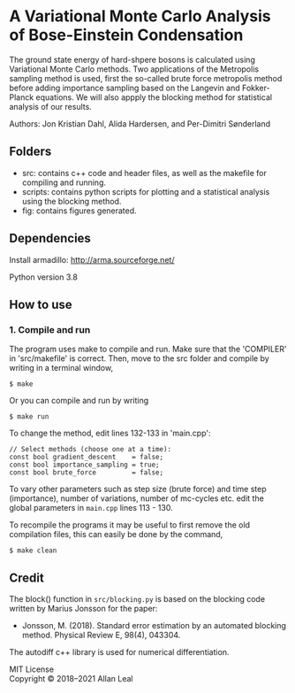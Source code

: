 # A Variational Monte Carlo Analysis of Bose-Einstein Condensation

The ground state energy of hard-shpere bosons is calculated using Variational Monte Carlo methods. Two applications of the Metropolis sampling method is used, first the so-called brute force metropolis method before adding importance sampling based on the Langevin and Fokker-Planck equations. We will also appply the blocking method for statistical analysis of our results.

Authors: Jon Kristian Dahl, Alida Hardersen, and Per-Dimitri Sønderland

## Folders

- src: contains c++ code and header files, as well as the makefile for compiling and running.
- scripts: contains python scripts for plotting and a statistical analysis using the blocking method.
- fig: contains figures generated.

## Dependencies

Install armadillo: http://arma.sourceforge.net/

Python version 3.8


## How to use
### 1. Compile and run
The program uses make to compile and run. Make sure that the 'COMPILER' in 'src/makefile' is correct. Then, move to the src folder and compile by writing in a terminal window,

```
$ make
```

Or you can compile and run by writing

```
$ make run
```

To change the method, edit lines 132-133 in 'main.cpp':

```
// Select methods (choose one at a time):
const bool gradient_descent    = false;
const bool importance_sampling = true;
const bool brute_force         = false;

```

To vary other parameters such as step size (brute force) and time step (importance), number of variations, number of mc-cycles etc. edit the global parameters in `main.cpp` lines 113 - 130.

To recompile the programs it may be useful to first remove the old compilation files, this can easily be done by the command,

```
$ make clean
```

## Credit
The block() function in `src/blocking.py` is based on the blocking code written by Marius Jonsson for the paper:

- Jonsson, M. (2018). Standard error estimation by an automated blocking method. Physical Review E, 98(4), 043304.


The autodiff c++ library is used for numerical differentiation.

MIT License\
Copyright © 2018–2021 Allan Leal
